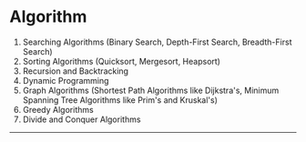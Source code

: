 # Algorithm

1. Searching Algorithms (Binary Search, Depth-First Search, Breadth-First Search)
2. Sorting Algorithms (Quicksort, Mergesort, Heapsort)
3. Recursion and Backtracking
4. Dynamic Programming
5. Graph Algorithms (Shortest Path Algorithms like Dijkstra's, Minimum Spanning Tree Algorithms like Prim's and Kruskal's)
6. Greedy Algorithms
7. Divide and Conquer Algorithms

---


